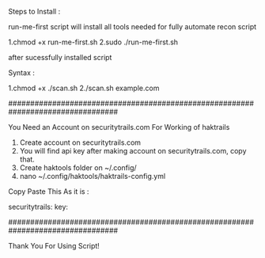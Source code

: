 Steps to Install :

run-me-first script will install all tools needed for fully automate recon script

1.chmod +x run-me-first.sh
2.sudo ./run-me-first.sh

after sucessfully installed script 

Syntax :

1.chmod +x ./scan.sh 
2./scan.sh example.com

#################################################################################

You Need an Account on securitytrails.com For Working of haktrails 

1. Create account on securitytrails.com
2. You will find api key after making account on securitytrails.com, copy that.
2. Create haktools folder on ~/.config/
3. nano ~/.config/haktools/haktrails-config.yml

Copy Paste This As it is : 

securitytrails:
  key: <yourkey> 

#################################################################################

Thank You For Using Script!

